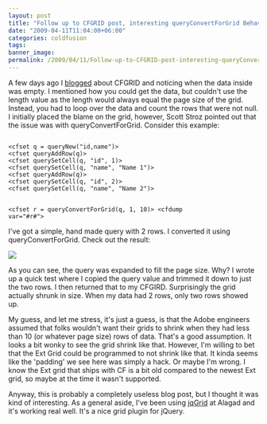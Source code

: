```yaml
---
layout: post
title: "Follow up to CFGRID post, interesting queryConvertForGrid Behavior"
date: "2009-04-11T11:04:00+06:00"
categories: coldfusion 
tags: 
banner_image: 
permalink: /2009/04/11/Follow-up-to-CFGRID-post-interesting-queryConvertForGrid-Behavior
---
```


A few days ago I <a href="http://www.raymondcamden.com/index.cfm/2009/4/9/Ask-a-Jedi-Noticing-an-empty-CFGRID">blogged</a> about CFGRID and noticing when the data inside was empty. I mentioned how you could get the data, but couldn't use the length value as the length would always equal the page size of the grid. Instead, you had to loop over the data and count the rows that were not null. I initially placed the blame on the grid, however, Scott Stroz pointed out that the issue was with queryConvertForGrid. Consider this example:
<!--more-->
<code>
&lt;cfset q = queryNew("id,name")&gt;
&lt;cfset queryAddRow(q)&gt;
&lt;cfset querySetCell(q, "id", 1)&gt;
&lt;cfset querySetCell(q, "name", "Name 1")&gt;
&lt;cfset queryAddRow(q)&gt;
&lt;cfset querySetCell(q, "id", 2)&gt;
&lt;cfset querySetCell(q, "name", "Name 2")&gt;

&lt;cfset r = queryConvertForGrid(q, 1, 10)&gt;
&lt;cfdump var="#r#"&gt;
</code>

I've got a simple, hand made query with 2 rows. I converted it using queryConvertForGrid. Check out the result:

<img src="https://static.raymondcamden.com/images/cfjedi//Picture 150.png">

As you can see, the query was expanded to fill the page size. Why? I wrote up a quick test where I copied the query value and trimmed it down to just the two rows. I then returned that to my CFGIRD. Surprisingly the grid actually shrunk in size. When my data had 2 rows, only two rows showed up.

My guess, and let me stress, it's just a guess, is that the Adobe engineers assumed that folks wouldn't want their grids to shrink when they had less than 10 (or whatever page size) rows of data. That's a good assumption. It looks a bit wonky to see the grid shrink like that. However, I'm willing to bet that the Ext Grid could be programmed to not shrink like that. It kinda seems like the 'padding' we see here was simply a hack. Or maybe I'm wrong. I know the Ext grid that ships with CF is a bit old compared to the newest Ext grid, so maybe at the time it wasn't supported.

Anyway, this is probably a completely useless blog post, but I thought it was kind of interesting. As a general aside, I've been using <a href="http://www.trirand.com/blog/">jqGrid</a> at Alagad and it's working real well. It's a nice grid plugin for jQuery.